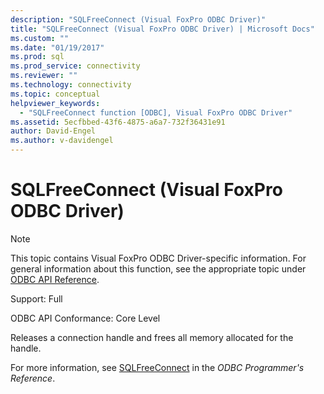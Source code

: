 ```yaml
---
description: "SQLFreeConnect (Visual FoxPro ODBC Driver)"
title: "SQLFreeConnect (Visual FoxPro ODBC Driver) | Microsoft Docs"
ms.custom: ""
ms.date: "01/19/2017"
ms.prod: sql
ms.prod_service: connectivity
ms.reviewer: ""
ms.technology: connectivity
ms.topic: conceptual
helpviewer_keywords: 
  - "SQLFreeConnect function [ODBC], Visual FoxPro ODBC Driver"
ms.assetid: 5ecfbbed-43f6-4875-a6a7-732f36431e91
author: David-Engel
ms.author: v-davidengel
---
```

# SQLFreeConnect (Visual FoxPro ODBC Driver)
> [!NOTE]  
>  This topic contains Visual FoxPro ODBC Driver-specific information. For general information about this function, see the appropriate topic under [ODBC API Reference](../../odbc/reference/syntax/odbc-api-reference.md).  
  
 Support: Full  
  
 ODBC API Conformance: Core Level  
  
 Releases a connection handle and frees all memory allocated for the handle.  
  
 For more information, see [SQLFreeConnect](../../odbc/reference/syntax/sqlfreeconnect-function.md) in the *ODBC Programmer's Reference*.
